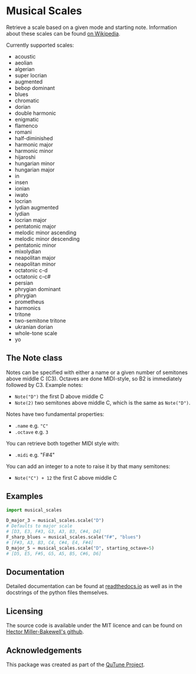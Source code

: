 # Musical Scales

Retrieve a scale based on a given mode and starting note.
Information about these scales can be found [on Wikipedia](https://en.wikipedia.org/wiki/List_of_musical_scales_and_modes).

Currently supported scales:
 - acoustic
 - aeolian
 - algerian
 - super locrian
 - augmented
 - bebop dominant
 - blues
 - chromatic
 - dorian
 - double harmonic
 - enigmatic
 - flamenco
 - romani
 - half-diminished
 - harmonic major
 - harmonic minor
 - hijaroshi
 - hungarian minor
 - hungarian major
 - in
 - insen
 - ionian
 - iwato
 - locrian
 - lydian augmented
 - lydian
 - locrian major
 - pentatonic major
 - melodic minor ascending
 - melodic minor descending
 - pentatonic minor
 - mixolydian
 - neapolitan major
 - neapolitan minor
 - octatonic c-d
 - octatonic c-c#
 - persian
 - phrygian dominant
 - phrygian
 - prometheus
 - harmonics
 - tritone
 - two-semitone tritone
 - ukranian dorian
 - whole-tone scale
 - yo

## The Note class

Notes can be specified with either a name or a given number of semitones above middle C (C3).
Octaves are done MIDI-style, so B2 is immediately followed by C3.
Example notes:
 - `Note("D")` the first D above middle C
 - `Note(2)` two semitones above middle C, which is the same as `Note("D")`.

Notes have two fundamental properties:
 - `.name` e.g. `"C"`
 - `.octave` e.g. `3`

You can retrieve both together MIDI style with:
 - `.midi` e.g. "F#4"

You can add an integer to a note to raise it by that many semitones:
 - `Note("C") + 12` the first C above middle C

## Examples
````python
import musical_scales

D_major_3 = musical_scales.scale("D")
# Defaults to major scale
# [D3, E3, F#3, G3, A3, B3, C#4, D4]
F_sharp_blues = musical_scales.scale("F#", "blues")
# [F#3, A3, B3, C4, C#4, E4, F#4]
D_major_5 = musical_scales.scale("D", starting_octave=5)
# [D5, E5, F#5, G5, A5, B5, C#6, D6]
````


## Documentation

Detailed documentation can be found at [readthedocs.io](https://musical-scales.readthedocs.io/en/latest/) as well as
in the docstrings of the python files themselves.

## Licensing

The source code is available under the MIT licence and can be found
on [Hector Miller-Bakewell's github](https://github.com/hmillerbakewell/musical-scales).

## Acknowledgements

This package was created as part of the [QuTune Project](https://iccmr-quantum.github.io/).

